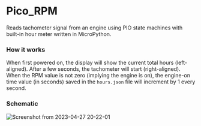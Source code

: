 # Pico_RPM
Reads tachometer signal from an engine using PIO state machines with built-in hour meter written in MicroPython.

### How it works
When first powered on, the display will show the current total hours (left-aligned). After a few seconds, the tachometer will start (right-aligned). When the RPM value is not zero (implying the engine is on), the engine-on time value (in seconds) saved in the `hours.json` file will increment by 1 every second. 

### Schematic

![Screenshot from 2023-04-27 20-22-01](https://user-images.githubusercontent.com/76705649/235019060-49054e1f-ad04-4bd8-a86c-fb571c3a071c.png)



